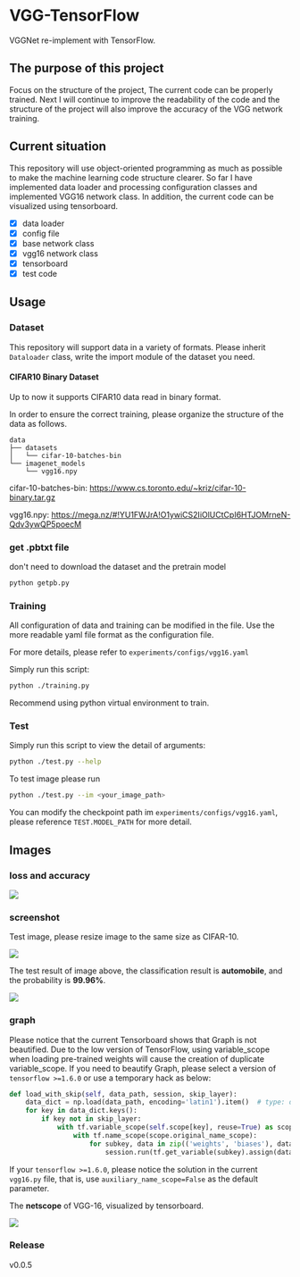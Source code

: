 # VGG-TensorFlow
VGGNet re-implement with TensorFlow.

## The purpose of this project
Focus on the structure of the project, The current code can be properly trained. Next I will continue to improve the readability of the code and the structure of the project will also improve the accuracy of the VGG network training.

## Current situation
This repository will use object-oriented programming as much as possible to make the machine learning code structure clearer. So far I have implemented data loader and processing configuration classes and implemented VGG16 network class. In addition, the current code can be visualized using tensorboard.

- [x] data loader
- [x] config file
- [x] base network class
- [x] vgg16 network class
- [x] tensorboard
- [x] test code

## Usage

### Dataset
This repository will support data in a variety of formats. Please inherit `Dataloader` class, write the import module of the dataset you need.

#### CIFAR10 Binary Dataset 
Up to now it supports CIFAR10 data read in binary format.

In order to ensure the correct training, please organize the structure of the data as follows.
```
data
├── datasets
│   └── cifar-10-batches-bin
└── imagenet_models
    └── vgg16.npy
```

cifar-10-batches-bin: https://www.cs.toronto.edu/~kriz/cifar-10-binary.tar.gz

vgg16.npy: https://mega.nz/#!YU1FWJrA!O1ywiCS2IiOlUCtCpI6HTJOMrneN-Qdv3ywQP5poecM

### get .pbtxt file
don't need to download the dataset and the pretrain model
```bash
python getpb.py
```

### Training
All configuration of data and training can be modified in the file. Use the more readable yaml file format as the configuration file.

For more details, please refer to `experiments/configs/vgg16.yaml`

Simply run this script:
```bash
python ./training.py
```
Recommend using python virtual environment to train.

### Test
Simply run this script to view the detail of arguments:
```bash
python ./test.py --help
```
To test image please run
```bash
python ./test.py --im <your_image_path>
```
You can modify the checkpoint path im `experiments/configs/vgg16.yaml`, please reference `TEST.MODEL_PATH` for more detail.



## Images
### loss and accuracy
![](http://ww1.sinaimg.cn/large/006rfyOZly1fp6oeuq2pvj31460fagoa.jpg)

### screenshot
Test image, please resize image to the same size as CIFAR-10.

![](http://ww1.sinaimg.cn/large/006rfyOZgy1fqlp2ngio7j300w00w0sh.jpg)

The test result of image above, the classification result is **automobile**, and the probability is **99.96%**.

![](http://ww1.sinaimg.cn/large/006rfyOZgy1fqlp1f2dhyj30oa056js6.jpg)

### graph
Please notice that the current Tensorboard shows that Graph is not beautified. Due to the low version of TensorFlow, using variable_scope when loading pre-trained weights will cause the creation of duplicate variable_scope. If you need to beautify Graph, please select a version of `tensorflow >=1.6.0` or use a temporary hack as below:
```python
def load_with_skip(self, data_path, session, skip_layer):
    data_dict = np.load(data_path, encoding='latin1').item()  # type: dict
    for key in data_dict.keys():
        if key not in skip_layer:
            with tf.variable_scope(self.scope[key], reuse=True) as scope:
                with tf.name_scope(scope.original_name_scope):
                    for subkey, data in zip(('weights', 'biases'), data_dict[key]):
                        session.run(tf.get_variable(subkey).assign(data))
```

If your `tensorflow >=1.6.0`, please notice the solution in the current `vgg16.py` file, that is, use `auxiliary_name_scope=False` as the default parameter.

The **netscope** of VGG-16, visualized by tensorboard.

![](http://ww1.sinaimg.cn/mw690/006rfyOZgy1fp94ieqek2j308q0v8wgc.jpg)


<!-- |   origin   | beautified |
| :--------: | :--------: |
|![](http://ww1.sinaimg.cn/mw690/006rfyOZgy1fp951ac8vxj30pq0wq0w4.jpg)|![](http://ww1.sinaimg.cn/mw690/006rfyOZgy1fp94ieqek2j308q0v8wgc.jpg)| -->


### Release
v0.0.5
